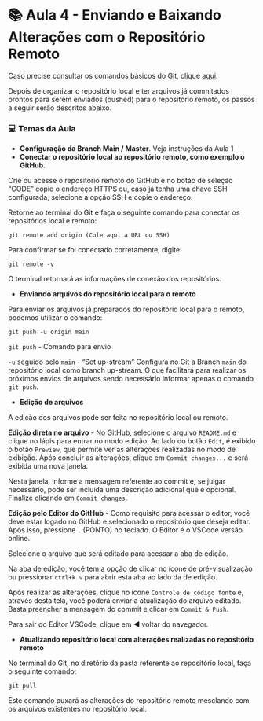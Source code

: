 # :books: Aula 4 - Enviando e Baixando Alterações com o Repositório Remoto

Caso precise consultar os comandos básicos do Git, clique [aqui](./Aula%200%20-%20Estrutura%20Git%20-%20Comandos%20Básicos.md).

Depois de organizar o repositório local e ter arquivos já commitados prontos para serem enviados (pushed) para o repositório remoto, os passos a seguir serão descritos abaixo.

### :computer: Temas da Aula

- **Configuração da Branch Main / Master**. Veja instruções da Aula 1
- **Conectar o repositório local ao repositório remoto, como exemplo o GitHub**.

Crie ou acesse o repositório remoto do GitHub e no botão de seleção “CODE” copie o endereço HTTPS ou, caso já tenha uma chave SSH configurada, selecione a opção SSH e copie o endereço.

Retorne ao terminal do Git e faça o seguinte comando para conectar os repositórios local e remoto:

```
git remote add origin (Cole aqui a URL ou SSH)
```

Para confirmar se foi conectado corretamente, digite:

```
git remote -v
```

O terminal retornará as informações de conexão dos repositórios.

- **Enviando arquivos do repositório local para o remoto**

Para enviar os arquivos já preparados do repositório local para o remoto, podemos utilizar o comando:

```
git push -u origin main
```

`git push` - Comando para envio

`-u` seguido pelo `main` - “Set up-stream” Configura no Git a Branch `main` do repositório local como branch up-stream. O que facilitará para realizar os próximos envios de arquivos sendo necessário informar apenas o comando `git push`.

- **Edição de arquivos**

A edição dos arquivos pode ser feita no repositório local ou remoto.

**Edição direta no arquivo** - No GitHub, selecione o arquivo `README.md` e clique no lápis para entrar no modo edição. Ao lado do botão `Edit`, é exibido o botão `Preview`, que permite ver as alterações realizadas no modo de exibição. Após concluir as alterações, clique em `Commit changes...` e será exibida uma nova janela.

Nesta janela, informe a mensagem referente ao commit e, se julgar necessário, pode ser incluída uma descrição adicional que é opcional. Finalize clicando em `Commit changes`.

**Edição pelo Editor do GitHub** - Como requisito para acessar o editor, você deve estar logado no GitHub e selecionado o repositório que deseja editar. Após isso, pressione `.` (PONTO) no teclado. O Editor é o VSCode versão online.

Selecione o arquivo que será editado para acessar a aba de edição.

Na aba de edição, você tem a opção de clicar no ícone de pré-visualização ou pressionar `ctrl+k v` para abrir esta aba ao lado da de edição.

Após realizar as alterações, clique no ícone `Controle de código fonte` e, através desta tela, você poderá enviar a atualização do arquivo editado. Basta preencher a mensagem do commit e clicar em `Commit & Push`.

Para sair do Editor VSCode, clique em :arrow_backward: voltar do navegador.

- **Atualizando repositório local com alterações realizadas no repositório remoto**

No terminal do Git, no diretório da pasta referente ao repositório local, faça o seguinte comando:

```
git pull
```

Este comando puxará as alterações do repositório remoto mesclando com os arquivos existentes no repositório local.